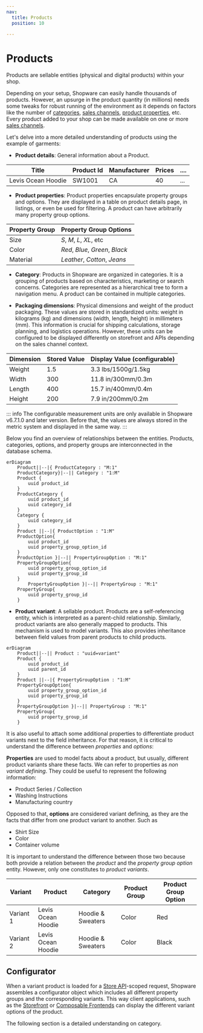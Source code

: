 ```yaml
---
nav:
  title: Products
  position: 10

---
```


# Products

Products are sellable entities (physical and digital products) within your shop.

Depending on your setup, Shopware can easily handle thousands of products. However, an upsurge in the product quantity (in millions) needs some tweaks for robust running of the environment as it depends on factors like the number of [categories](../../../concepts/commerce/catalog/categories), [sales channels](../../../concepts/commerce/catalog/sales-channels), [product properties](../../../concepts/commerce/catalog/products#property-groups--options), etc. Every product added to your shop can be made available on one or more [sales channels](../../../concepts/commerce/catalog/sales-channels).

Let's delve into a more detailed understanding of products using the example of garments:

* **Product details**: General information about a Product.

| Title              | Product Id | Manufacturer | Prices | .... |
|--------------------|------------|--------------|--------|------|
| Levis Ocean Hoodie | SW1001     | CA           | 40     | ...  |

* **Product properties**: Product properties encapsulate property groups and options. They are displayed in a table on product details page, in listings, or even be used for filtering. A product can have arbitrarily many property group options.

| Property Group | Property Group Options          |
|----------------|---------------------------------|
| Size           | *S*, *M*, *L*, *XL*, etc        |
| Color          | *Red*, *Blue*, *Green*, *Black* |
| Material       | *Leather*, *Cotton*, *Jeans*    |

* **Category**: Products in Shopware are organized in categories. It is a grouping of products based on characteristics, marketing or search concerns. Categories are represented as a hierarchical tree to form a navigation menu. A product can be contained in multiple categories.

* **Packaging dimensions**: Physical dimensions and weight of the product packaging. These values are stored in standardized units: weight in kilograms (kg) and dimensions (width, length, height) in millimeters (mm). This information is crucial for shipping calculations, storage planning, and logistics operations. However, these units can be configured to be displayed differently on storefront and APIs depending on the sales channel context.

| Dimension | Stored Value | Display Value (configurable) |
|-----------|--------------|------------------------------|
| Weight    | 1.5          | 3.3 lbs/1500g/1.5kg          |
| Width     | 300          | 11.8 in/300mm/0.3m           |
| Length    | 400          | 15.7 in/400mm/0.4m           |
| Height    | 200          | 7.9 in/200mm/0.2m            |

::: info
The configurable measurement units are only available in Shopware v6.7.1.0 and later version. Before that, the values are always stored in the metric system and displayed in the same way.
:::

Below you find an overview of relationships between the entities. Products, categories, options, and property groups are interconnected in the database schema.

```mermaid
erDiagram
    Product||--|{ ProductCategory : "M:1"
    ProductCategory}|--|| Category : "1:M"
    Product {
        uuid product_id
    }
    ProductCategory {
        uuid product_id 
        uuid category_id 
    }
    Category {
        uuid category_id
    }
    Product ||--|{ ProductOption : "1:M"
    ProductOption{
        uuid product_id
        uuid property_group_option_id
    }
    ProductOption }|--|| PropertyGroupOption : "M:1"
    PropertyGroupOption{
        uuid property_group_option_id
        uuid property_group_id
    }
        PropertyGroupOption }|--|| PropertyGroup : "M:1"
    PropertyGroup{
        uuid property_group_id
    }
```

* **Product variant**: A sellable product. Products are a self-referencing entity, which is interpreted as a parent-child relationship. Similarly, product variants are also generally mapped to products. This mechanism is used to model variants. This also provides inheritance between field values from parent products to child products.

```mermaid
erDiagram
    Product||--|| Product : "uuid=variant"
    Product {
        uuid product_id
        uuid parent_id
    }
    Product ||--|{ PropertyGroupOption : "1:M"
    PropertyGroupOption{
        uuid property_group_option_id
        uuid property_group_id
    }
    PropertyGroupOption }|--|| PropertyGroup : "M:1"
    PropertyGroup{
        uuid property_group_id
    }
```

It is also useful to attach some additional properties to differentiate product variants next to the field inheritance. For that reason, it is critical to understand the difference between *properties* and *options*:

**Properties** are used to model facts about a product, but usually, different product variants share these facts. We can refer to properties as *non variant defining*. They could be useful to represent the following information:

* Product Series / Collection
* Washing Instructions
* Manufacturing country

Opposed to that, **options** are considered variant defining, as they are the facts that differ from one product variant to another. Such as

* Shirt Size
* Color
* Container volume

It is important to understand the difference between those two because both provide a relation between the *product* and the *property group option* entity. However, only one constitutes to *product variants*.

| Variant   | Product            | Category          | Product Group | Product Group Option |
|-----------|--------------------|-------------------|---------------|----------------------|
| Variant 1 | Levis Ocean Hoodie | Hoodie & Sweaters | Color         | Red                  |
| Variant 2 | Levis Ocean Hoodie | Hoodie & Sweaters | Color         | Black                |

## Configurator

When a variant product is loaded for a [Store API](../../api/store-api)-scoped request, Shopware assembles a configurator object which includes all different property groups and the corresponding variants. This way client applications, such as the [Storefront](../../../guides/plugins/plugins/storefront/) or [Composable Frontends](../../../../frontends) can display the different variant options of the product.

The following section is a detailed understanding on category.
